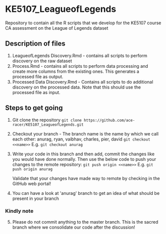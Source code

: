 # KE5107_LeagueofLegends
Repository to contain all the R scripts that we develop for the KE5107 course CA assessment on the League of Legends dataset 


## Description of files

1. LeagueofLegends Discovery.Rmd - contains all scripts to perform discovery on the raw dataset
2. Process.Rmd - contains all scripts to perform data processing and create more columns from the existing ones. This generates a processed file as output.
3. Processed Data Discovery.Rmd - Contains all scripts to do additional discovery on the processed data. Note that this should use the processed file as input.


## Steps to get going

1. Git clone the repository
   `git clone https://github.com/ace-racer/KE5107_LeagueofLegends.git`

2. Checkout your branch - The branch name is the name by which we call each other: anurag, ryan, vaibhav, charles,   pier, david
    `git checkout <<name>>`
    E.g. `git checkout anurag`

3. Write your code in this branch and then add, commit the changes like you would have done normally. Then use the below code to push your changes to the remote repository:
    `git push origin <<name>>`
    E.g. `git push origin anurag`

    Validate that your changes have made way to remote by checking in the GitHub web portal!

4. You can have a look at 'anurag' branch to get an idea of what should be present in your branch

### Kindly note
5. Please do not commit anything to the master branch. This is the sacred branch where we consolidate our code after the discussion!
